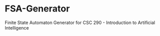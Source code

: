 # FSA-Generator
Finite State Automaton Generator for CSC 290 - Introduction to Artificial Intelligence
